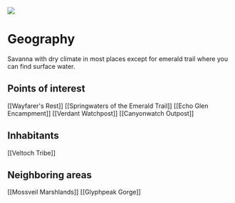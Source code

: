 ![](https://lh7-us.googleusercontent.com/6RcYO-X8eAP5OSjeYrNAK4Gyy2FkYuI9I3yHy-H1o-JJ7VSqhA7Yt1wukF_TneOOaIxBEgXnKu5eRlD-4-xEziLelmN9LP43ocZFTKAHpArLgc2L_avftdCxnYHfL6o422ETBc-pwTH_eHK4AI1ESpUx5w=nw)
# Geography
Savanna with dry climate in most places except for emerald trail where you can find surface water.
## Points of interest
[[Wayfarer's Rest]]
[[Springwaters of the Emerald Trail]]
[[Echo Glen Encampment]]
[[Verdant Watchpost]]
[[Canyonwatch Outpost]]
## Inhabitants
[[Veltoch Tribe]]
## Neighboring areas
[[Mossveil Marshlands]]
[[Glyphpeak Gorge]]